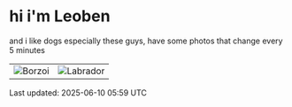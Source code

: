 # hi i'm Leoben

and i like dogs especially these guys, have some photos that change every 5 minutes 

|  |  |
|--------|----------|
| ![Borzoi](https://random-dog-vercel.vercel.app/api/random-borzoi?v=1749535159) | ![Labrador](https://random-dog-vercel.vercel.app/api/random-labrador?v=1749535159) |

Last updated: 2025-06-10 05:59 UTC
